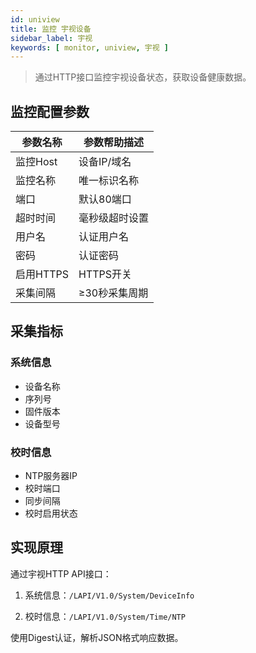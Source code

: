 ```yaml
---
id: uniview
title: 监控 宇视设备
sidebar_label: 宇视
keywords: [ monitor, uniview, 宇视 ]
---
```


> 通过HTTP接口监控宇视设备状态，获取设备健康数据。

## 监控配置参数

| 参数名称      | 参数帮助描述 |
| ----------- | ----------- |
| 监控Host     | 设备IP/域名 |
| 监控名称     | 唯一标识名称 | 
| 端口        | 默认80端口 |
| 超时时间 | 毫秒级超时设置 |
| 用户名      | 认证用户名 |
| 密码        | 认证密码 |
| 启用HTTPS   | HTTPS开关 |
| 采集间隔    | ≥30秒采集周期 |

## 采集指标

### 系统信息

- 设备名称
- 序列号
- 固件版本
- 设备型号

### 校时信息 

- NTP服务器IP
- 校时端口
- 同步间隔
- 校时启用状态

## 实现原理

通过宇视HTTP API接口：
1. 系统信息：`/LAPI/V1.0/System/DeviceInfo`

2. 校时信息：`/LAPI/V1.0/System/Time/NTP`

使用Digest认证，解析JSON格式响应数据。
